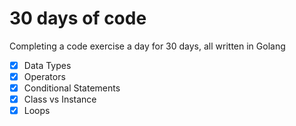 # 30 days of code

Completing a code exercise a day for 30 days, all written in Golang

- [x] Data Types
- [x] Operators
- [x] Conditional Statements
- [x] Class vs Instance
- [x] Loops
